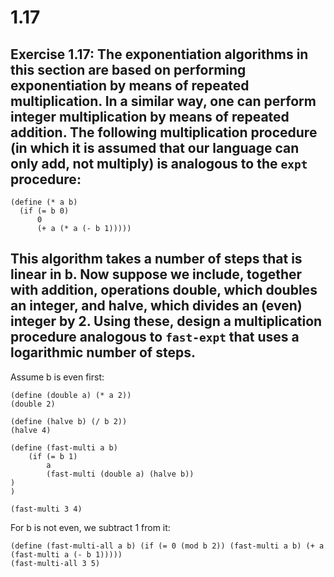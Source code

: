 # 1.17

## Exercise 1.17: The exponentiation algorithms in this section are based on performing exponentiation by means of repeated multiplication. In a similar way, one can perform integer multiplication by means of repeated addition. The following multiplication procedure (in which it is assumed that our language can only add, not multiply) is analogous to the `expt` procedure:

```eval-scheme
(define (* a b)
  (if (= b 0)
      0
      (+ a (* a (- b 1)))))
```

## This algorithm takes a number of steps that is linear in b. Now suppose we include, together with addition, operations double, which doubles an integer, and halve, which divides an (even) integer by 2. Using these, design a multiplication procedure analogous to `fast-expt` that uses a logarithmic number of steps.

Assume b is even first:

```eval-scheme
(define (double a) (* a 2))
(double 2)
```

```eval-scheme
(define (halve b) (/ b 2))
(halve 4)
```

```eval-scheme
(define (fast-multi a b)
    (if (= b 1) 
        a 
        (fast-multi (double a) (halve b))
)
)

(fast-multi 3 4)
```

For b is not even, we subtract 1 from it:

```eval-scheme
(define (fast-multi-all a b) (if (= 0 (mod b 2)) (fast-multi a b) (+ a (fast-multi a (- b 1)))))
(fast-multi-all 3 5)
```